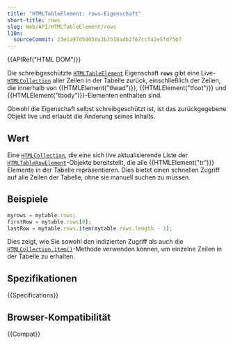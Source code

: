 ```yaml
---
title: "HTMLTableElement: rows-Eigenschaft"
short-title: rows
slug: Web/API/HTMLTableElement/rows
l10n:
  sourceCommit: 23e1a97d50050a3b3518a4b2f67ccf42e5fd75b7
---
```


{{APIRef("HTML DOM")}}

Die schreibgeschützte [`HTMLTableElement`](/de/docs/Web/API/HTMLTableElement)
Eigenschaft **`rows`** gibt eine Live-
[`HTMLCollection`](/de/docs/Web/API/HTMLCollection) aller Zeilen in der Tabelle zurück, einschließlich der Zeilen,
die innerhalb von {{HTMLElement("thead")}}, {{HTMLElement("tfoot")}} und
{{HTMLElement("tbody")}}-Elementen enthalten sind.

Obwohl die Eigenschaft selbst schreibgeschützt ist, ist das zurückgegebene Objekt live und erlaubt die
Änderung seines Inhalts.

## Wert

Eine [`HTMLCollection`](/de/docs/Web/API/HTMLCollection), die eine sich live aktualisierende Liste der
[`HTMLTableRowElement`](/de/docs/Web/API/HTMLTableRowElement)-Objekte bereitstellt, die alle {{HTMLElement("tr")}}
Elemente in der Tabelle repräsentieren. Dies bietet einen schnellen Zugriff auf alle Zeilen der Tabelle,
ohne sie manuell suchen zu müssen.

## Beispiele

```js
myrows = mytable.rows;
firstRow = mytable.rows[0];
lastRow = mytable.rows.item(mytable.rows.length - 1);
```

Dies zeigt, wie Sie sowohl den indizierten Zugriff als auch die
[`HTMLCollection.item()`](/de/docs/Web/API/HTMLCollection/item)-Methode verwenden können, um einzelne Zeilen in der
Tabelle zu erhalten.

## Spezifikationen

{{Specifications}}

## Browser-Kompatibilität

{{Compat}}
